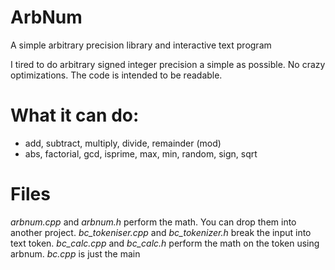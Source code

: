 # ArbNum
A simple arbitrary precision library and interactive text program

I tired to do arbitrary signed integer precision a simple as possible.  No crazy optimizations.  The code is intended to be readable.

# What it can do:
- add, subtract, multiply, divide, remainder (mod)
- abs, factorial, gcd, isprime, max, min, random, sign, sqrt

# Files
*arbnum.cpp* and *arbnum.h* perform the math.  You can drop them into another project.
*bc_tokeniser.cpp* and *bc_tokenizer.h* break the input into text token.
*bc_calc.cpp* and *bc_calc.h* perform the math on the token using arbnum.
*bc.cpp* is just the main
